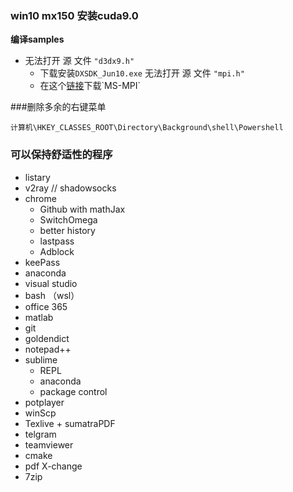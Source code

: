 ### win10 mx150 安装cuda9.0

**编译samples** 

- 无法打开 源 文件 `"d3dx9.h"`	
  - 下载安装`DXSDK_Jun10.exe`
		无法打开 源 文件 `"mpi.h"`	
  - 在这个[链接](https://msdn.microsoft.com/en-us/library/bb524831(v=vs.85).aspx)下载`MS-MPI`


###删除多余的右键菜单

`计算机\HKEY_CLASSES_ROOT\Directory\Background\shell\Powershell`



###  可以保持舒适性的程序

- listary
- v2ray // shadowsocks
- chrome
  - Github with mathJax
  - SwitchOmega
  - better history
  - lastpass
  - Adblock
- keePass
- anaconda
- visual studio
- bash （wsl）
- office 365
- matlab
- git
- goldendict
- notepad++
- sublime
  - REPL
  - anaconda
  - package control
- potplayer
- winScp
- Texlive + sumatraPDF
- telgram
- teamviewer
- cmake
- pdf X-change
- 7zip